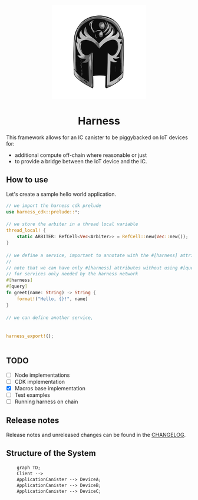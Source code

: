 <div align="center">
	<img width="256" src="assets/magneto-bw.svg" alt="Harness logo">

# Harness

</div>

This framework allows for an IC canister to be piggybacked on IoT devices for:

- additional compute off-chain where reasonable or just
- to provide a bridge between the IoT device and the IC.

## How to use

Let's create a sample hello world application.

```rust
// we import the harness cdk prelude
use harness_cdk::prelude::*;

// we store the arbiter in a thread local variable
thread_local! {
    static ARBITER: RefCell<Vec<Arbiter>> = RefCell::new(Vec::new());
}

// we define a service, important to annotate with the #[harness] attribute
//
// note that we can have only #[harness] attributes without using #[query] or #[update]
// for services only needed by the harness network
#[harness]
#[query]
fn greet(name: String) -> String {
    format!("Hello, {}!", name)
}

// we can define another service, 


harness_export!();



```

## TODO

- [ ] Node implementations
- [ ] CDK implementation
- [x] Macros base implementation
- [ ] Test examples
- [ ] Running harness on chain

## Release notes

Release notes and unreleased changes can be found in the [CHANGELOG](./CHANGELOG.md).

## Structure of the System

```mermaid
    graph TD;
    Client --> 
    ApplicationCanister --> DeviceA;
    ApplicationCanister --> DeviceB;
    ApplicationCanister --> DeviceC;
```
